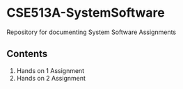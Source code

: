# CSE513A-SystemSoftware
Repository for documenting System Software Assignments

## Contents 
1. Hands on 1 Assignment
2. Hands on 2 Assignment